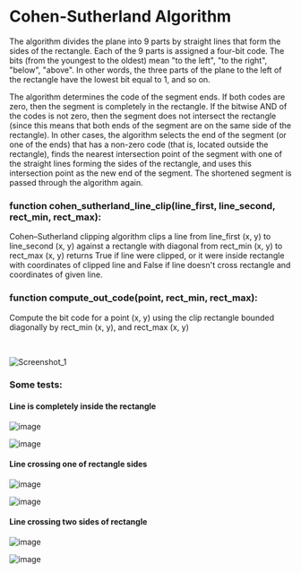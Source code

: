 <h1>Cohen-Sutherland Algorithm</h1>

The algorithm divides the plane into 9 parts by straight lines that form the sides of the rectangle. Each of the 9 parts is assigned a four-bit code. The bits (from the youngest to the oldest) mean "to the left", "to the right", "below", "above". In other words, the three parts of the plane to the left of the rectangle have the lowest bit equal to 1, and so on.

The algorithm determines the code of the segment ends. If both codes are zero, then the segment is completely in the rectangle. If the bitwise AND of the codes is not zero, then the segment does not intersect the rectangle (since this means that both ends of the segment are on the same side of the rectangle). In other cases, the algorithm selects the end of the segment (or one of the ends) that has a non-zero code (that is, located outside the rectangle), finds the nearest intersection point of the segment with one of the straight lines forming the sides of the rectangle, and uses this intersection point as the new end of the segment. The shortened segment is passed through the algorithm again.

<h3>function cohen_sutherland_line_clip(line_first, line_second, rect_min, rect_max):</h3>
Cohen–Sutherland clipping algorithm clips a line from line_first (x, y) to line_second (x, y) against a rectangle with diagonal from rect_min (x, y) to rect_max (x, y) returns True if line were clipped, or it were inside rectangle with coordinates of clipped line and False if line doesn't cross rectangle and coordinates of given line.

<h3>function compute_out_code(point, rect_min, rect_max):</h3>
Compute the bit code for a point (x, y) using the clip rectangle bounded diagonally by rect_min (x, y), and rect_max (x, y)

 

![Screenshot_1](https://user-images.githubusercontent.com/98911288/204525729-5ef441fc-6ad6-484e-8b0e-407e48895124.png)


<h3>Some tests: </h3>

<h4>Line is completely inside the rectangle</h4>


![image](https://user-images.githubusercontent.com/98911288/204526227-4b29c2d4-a3ab-4232-9d89-ffa2936717c1.png)


![image](https://user-images.githubusercontent.com/98911288/204526168-1a87b54b-74b7-41ed-9b92-397288aa036e.png)


<h4>Line crossing one of rectangle sides</h4>

![image](https://user-images.githubusercontent.com/98911288/204528081-77e93d62-0c4a-4064-9418-d05238af8663.png)

![image](https://user-images.githubusercontent.com/98911288/204527909-4dca8515-4b78-415b-96dd-a42b7482fa22.png)

<h4>Line crossing two sides of rectangle</h4>

![image](https://user-images.githubusercontent.com/98911288/204528609-f10eebe8-1fe6-4047-9fd4-b068b56037a8.png)

![image](https://user-images.githubusercontent.com/98911288/204528528-84fd0361-5068-4386-9605-87efbc1a1f73.png)
